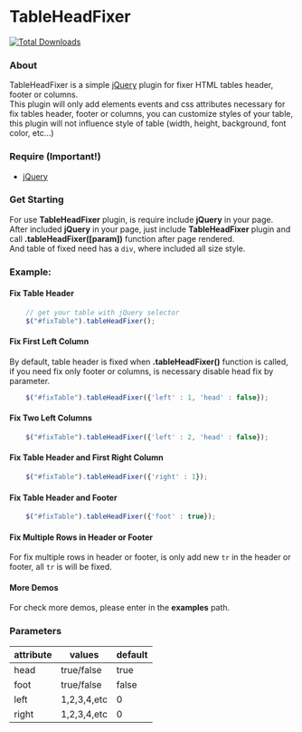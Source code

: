 # TableHeadFixer

[![Total Downloads](https://poser.pugx.org/phpunit/phpunit/downloads)](https://packagist.org/packages/phpunit/phpunit)

### About
TableHeadFixer is a simple [jQuery](http:/jquery.com/ "jQuery") plugin for fixer HTML tables header, footer or columns.<br/>
This plugin will only add elements events and css attributes necessary for fix tables header, footer or columns, you can customize styles of your table, this plugin will not influence style of table (width, height, background, font color, etc...)

### Require (Important!)
- [jQuery](http:/jquery.com/ "jQuery")

### Get Starting
For use <b>TableHeadFixer</b> plugin, is require include <b>jQuery</b> in your page.<br/>
After included <b>jQuery</b> in your page, just include <b>TableHeadFixer</b> plugin and call <b>.tableHeadFixer([param])</b> function after page rendered.<br/>
And table of fixed need has a <code>div</code>, where included all size style.

### Example:
#### Fix Table Header
```javascript
    // get your table with jQuery selector
    $("#fixTable").tableHeadFixer();
```

#### Fix First Left Column
By default, table header is fixed when <b>.tableHeadFixer()</b> function is called, if you need fix only footer or columns, is necessary disable head fix by parameter.
```javascript
	$("#fixTable").tableHeadFixer({'left' : 1, 'head' : false});
```

#### Fix Two Left Columns
```javascript
	$("#fixTable").tableHeadFixer({'left' : 2, 'head' : false});
```

#### Fix Table Header and First Right Column
```javascript
	$("#fixTable").tableHeadFixer({'right' : 1});
```

#### Fix Table Header and Footer
```javascript
	$("#fixTable").tableHeadFixer({'foot' : true});
```

#### Fix Multiple Rows in Header or Footer
For fix multiple rows in header or footer, is only add new <code>tr</code> in the header or footer, all <code>tr</code> is will be fixed.

#### More Demos
For check more demos, please enter in the <b>examples</b> path.

### Parameters
|attribute	| values		|default	|
|-----------|---------------|-----------|
| head    	| true/false 	|true		|
| foot		| true/false 	|false		|
| left		| 1,2,3,4,etc 	|0			|
| right		| 1,2,3,4,etc 	|0			|
